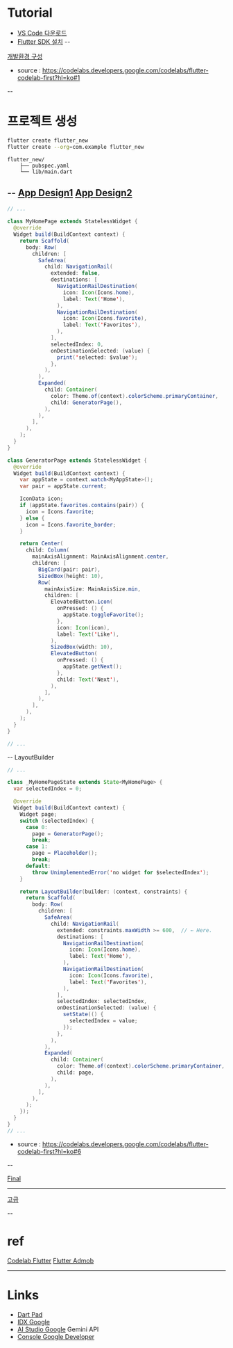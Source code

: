 # Tutorial
- [VS Code 다운로드](https://code.visualstudio.com/download)
- [Flutter SDK 설치](https://docs.flutter.dev/get-started/install)
--

[개발환경 구성](https://codelabs.developers.google.com/static/codelabs/flutter-codelab-first/img/d105428cb3aae7d5_856.png?hl=ko)
- source : https://codelabs.developers.google.com/codelabs/flutter-codelab-first?hl=ko#1

--
# 프로젝트 생성
```bash
flutter create flutter_new
flutter create --org=com.example flutter_new
```

```
flutter_new/
    ├── pubspec.yaml
    └── lib/main.dart
```

--
[App Design1](https://codelabs.developers.google.com/static/codelabs/flutter-codelab-first/img/2bbee054d81a3127_856.png?hl=ko)
[App Design2](https://codelabs.developers.google.com/static/codelabs/flutter-codelab-first/img/e6b01a8c90df8ffa_856.png?hl=ko)
[](https://codelabs.developers.google.com/static/codelabs/flutter-codelab-first/img/11981147e3497c77.gif?hl=ko)
[](https://codelabs.developers.google.com/static/codelabs/flutter-codelab-first/img/9320e50cad339e7b_856.png?hl=ko)
[](https://codelabs.developers.google.com/static/codelabs/flutter-codelab-first/img/bef3378cb73f9a40_856.png?hl=ko)
--

```java
// ...

class MyHomePage extends StatelessWidget {
  @override
  Widget build(BuildContext context) {
    return Scaffold(
      body: Row(
        children: [
          SafeArea(
            child: NavigationRail(
              extended: false,
              destinations: [
                NavigationRailDestination(
                  icon: Icon(Icons.home),
                  label: Text('Home'),
                ),
                NavigationRailDestination(
                  icon: Icon(Icons.favorite),
                  label: Text('Favorites'),
                ),
              ],
              selectedIndex: 0,
              onDestinationSelected: (value) {
                print('selected: $value');
              },
            ),
          ),
          Expanded(
            child: Container(
              color: Theme.of(context).colorScheme.primaryContainer,
              child: GeneratorPage(),
            ),
          ),
        ],
      ),
    );
  }
}

class GeneratorPage extends StatelessWidget {
  @override
  Widget build(BuildContext context) {
    var appState = context.watch<MyAppState>();
    var pair = appState.current;

    IconData icon;
    if (appState.favorites.contains(pair)) {
      icon = Icons.favorite;
    } else {
      icon = Icons.favorite_border;
    }

    return Center(
      child: Column(
        mainAxisAlignment: MainAxisAlignment.center,
        children: [
          BigCard(pair: pair),
          SizedBox(height: 10),
          Row(
            mainAxisSize: MainAxisSize.min,
            children: [
              ElevatedButton.icon(
                onPressed: () {
                  appState.toggleFavorite();
                },
                icon: Icon(icon),
                label: Text('Like'),
              ),
              SizedBox(width: 10),
              ElevatedButton(
                onPressed: () {
                  appState.getNext();
                },
                child: Text('Next'),
              ),
            ],
          ),
        ],
      ),
    );
  }
}

// ...
```

--
LayoutBuilder

```java
// ...

class _MyHomePageState extends State<MyHomePage> {
  var selectedIndex = 0;

  @override
  Widget build(BuildContext context) {
    Widget page;
    switch (selectedIndex) {
      case 0:
        page = GeneratorPage();
        break;
      case 1:
        page = Placeholder();
        break;
      default:
        throw UnimplementedError('no widget for $selectedIndex');
    }

    return LayoutBuilder(builder: (context, constraints) {
      return Scaffold(
        body: Row(
          children: [
            SafeArea(
              child: NavigationRail(
                extended: constraints.maxWidth >= 600,  // ← Here.
                destinations: [
                  NavigationRailDestination(
                    icon: Icon(Icons.home),
                    label: Text('Home'),
                  ),
                  NavigationRailDestination(
                    icon: Icon(Icons.favorite),
                    label: Text('Favorites'),
                  ),
                ],
                selectedIndex: selectedIndex,
                onDestinationSelected: (value) {
                  setState(() {
                    selectedIndex = value;
                  });
                },
              ),
            ),
            Expanded(
              child: Container(
                color: Theme.of(context).colorScheme.primaryContainer,
                child: page,
              ),
            ),
          ],
        ),
      );
    });
  }
}
// ...
```

- source : https://codelabs.developers.google.com/codelabs/flutter-codelab-first?hl=ko#6

--

[Final](https://codelabs.developers.google.com/static/codelabs/flutter-codelab-first/img/d6e3d5f736411f13_856.png?hl=ko)

---

[고급](https://codelabs.developers.google.com/static/codelabs/flutter-codelab-first/img/d4afd1f43ab976f7.gif?hl=ko)

--

# ref
[Codelab Flutter](https://codelabs.developers.google.com/codelabs/flutter-codelab-first?hl=ko#0)
[Flutter Admob](https://codelabs.developers.google.com/codelabs/admob-ads-in-flutter?hl=ko)

---
# Links
- [Dart Pad](https://dartpad.dev/)
- [IDX Google](https://idx.google.com/)
- [AI Studio Google](https://aistudio.google.com/)  Gemini API
- [Console Google Developer](https://console.cloud.google.com/)
